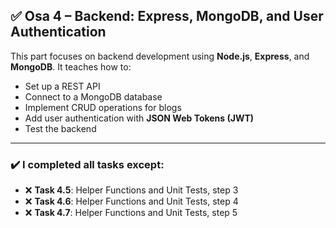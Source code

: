 ## ✅ Osa 4 – Backend: Express, MongoDB, and User Authentication

This part focuses on backend development using **Node.js**, **Express**, and **MongoDB**. It teaches how to:

- Set up a REST API  
- Connect to a MongoDB database  
- Implement CRUD operations for blogs  
- Add user authentication with **JSON Web Tokens (JWT)**  
- Test the backend 

---

### ✔️ I completed all tasks except:

- ❌ **Task 4.5**: Helper Functions and Unit Tests, step 3
- ❌ **Task 4.6**: Helper Functions and Unit Tests, step 4 
- ❌ **Task 4.7**: Helper Functions and Unit Tests, step 5
